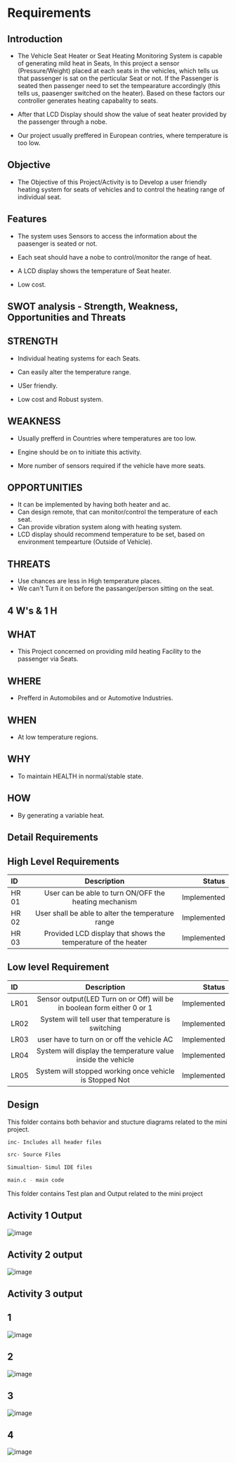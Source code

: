 # Requirements
## Introduction
- The Vehicle Seat Heater or Seat Heating Monitoring System is capable of generating mild heat in Seats, In this project a sensor (Pressure/Weight) placed at each seats in the vehicles, which tells us that passenger is sat on the perticular Seat or not. If the Passenger is seated then passenger need to set the tempearature accordingly (this tells us, paasenger switched on the heater). Based on these factors our controller generates heating capabality to seats.


- After that LCD Display should show the value of seat heater provided by the passenger through a nobe.


- Our project usually preffered in European contries, where temperature is too low.

## Objective


- The Objective of this Project/Activity is to Develop a user friendly heating system for seats of vehicles and to control the heating range of individual seat.

## Features
- The system uses Sensors to access the information about the paasenger is seated or not.


- Each seat should have a nobe to control/monitor the range of heat.


- A LCD display shows the temperature of Seat heater.


- Low cost.


## SWOT analysis - Strength, Weakness, Opportunities and Threats
## STRENGTH


- Individual heating systems for each Seats.


- Can easily alter the temperature range.


- USer friendly.


- Low cost and Robust system.


## WEAKNESS
- Usually prefferd in Countries where temperatures are too low.


- Engine should be on to initiate this activity.


- More number of sensors required if the vehicle have more seats.


## OPPORTUNITIES
- It can be implemented by having both heater and ac.
- Can design remote, that can monitor/control the temperature of each seat.
- Can provide vibration system along with heating system.
- LCD display should recommend temperature to be set, based on environment tempearture (Outside of Vehicle).
## THREATS
- Use chances are less in High temperature places.
- We can't Turn it on before the passanger/person sitting on the seat.
## 4 W's & 1 H
## WHAT
- This Project concerned on providing mild heating Facility to the passenger via Seats.
## WHERE
- Prefferd in Automobiles and or Automotive Industries.
## WHEN
- At low temperature regions.
## WHY
- To maintain HEALTH in normal/stable state.
## HOW
- By generating a variable heat.
## Detail Requirements
## High Level Requirements

| ID | Description | Status|
| :---         |     :---:      |          ---: |
| HR 01   | User can be able to turn ON/OFF the heating mechanism    | 	Implemented  |
|  HR 02 | User shall be able to alter the temperature range     | Implemented     |
|        HR 03      |       Provided LCD display that shows the temperature of the heater          |    	Implemented          |

## Low level Requirement

| ID | Description | Status|
| :---         |     :---:      |          ---: |
|  LR01  | Sensor output(LED Turn on or Off) will be in boolean form either 0 or 1    | 	Implemented  |
|  LR02 | System will tell user that temperature is switching  | Implemented     |
|    LR03    |     	user have to turn on or off the vehicle AC          |    	Implemented          |
|    LR04   |     	System will display the temperature value inside the vehicle         |    	Implemented          |
|    LR05    |     	System will stopped working once vehicle is Stopped Not        |    	Implemented          |

## Design
This folder contains both behavior and stucture diagrams related to the mini project.

```sh
inc- Includes all header files

```
```sh
src- Source Files

```
```sh
Simualtion- Simul IDE files
```
```sh
main.c - main code
```

This folder contains Test plan and Output related to the mini project
## Activity 1 Output
![image](https://user-images.githubusercontent.com/68271765/144232042-454492e9-5657-4b54-9739-2e73ef64f7cf.png)

## Activity 2 output
![image](https://user-images.githubusercontent.com/68271765/144232115-cad6c600-151a-420c-8b8c-a230e89e022c.png)


## Activity 3 output
## 1
![image](https://user-images.githubusercontent.com/68271765/144232192-3d356d01-c7e5-4c3a-8b87-85e98749658a.png)
## 2
![image](https://user-images.githubusercontent.com/68271765/144232252-3625ab3e-6005-4457-9014-4973c8fd6586.png)

## 3
![image](https://user-images.githubusercontent.com/68271765/144232281-20da02f5-bb2a-4bf0-95c9-3a7e26ee56c8.png)
## 4
![image](https://user-images.githubusercontent.com/68271765/144232312-c0fcaf7d-bff5-4584-bd70-5f14e24a05d0.png)






